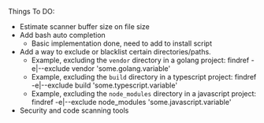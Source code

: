 Things To DO:

- Estimate scanner buffer size on file size
- Add bash auto completion
  - Basic implementation done, need to add to install script
- Add a way to exclude or blacklist certain directories/paths.
  - Example, excluding the `vendor` directory in a golang project:  findref -e|--exclude  vendor 'some.golang.variable'
  - Example, excluding the `build` directory in a typescript project:  findref -e|--exclude  build 'some.typescript.variable'
  - Example, excluding the `node_modules` directory in a javascript project:  findref -e|--exclude  node_modules 'some.javascript.variable'
- Security and code scanning tools
